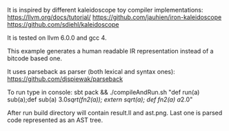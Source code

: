 It is inspired by different kaleidoscope toy compiler implementations:
https://llvm.org/docs/tutorial/
https://github.com/jauhien/iron-kaleidoscope
https://github.com/sdiehl/kaleidoscope

It is tested on llvm 6.0.0 and gcc 4. 

This example generates a human readable IR representation instead of a bitcode based one.

It uses parseback as parser (both lexical and syntax ones): https://github.com/djspiewak/parseback 

To run type in console: sbt pack && ./compileAndRun.sh "def run(a) sub(a);def sub(a) 3.0*sqrt(fn2(a)); extern sqrt(a); def fn2(a) a*2.0"

After run build directory will contain result.ll and ast.png. Last one is parsed code represented as an AST tree. 